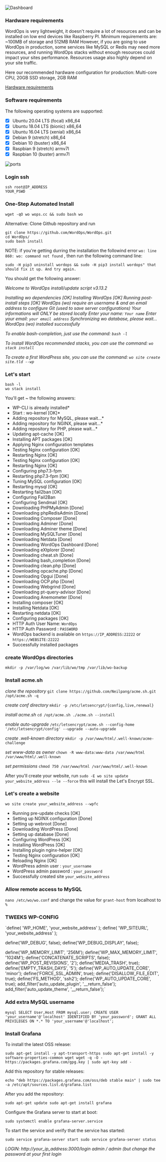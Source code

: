 
![Dashboard](https://camo.githubusercontent.com/2a4760426be8e36619e0940538978a66e988811a/68747470733a2f2f696d672e7669727475626f782e6e65742f696d616765732f323031392f30392f32362f6235344d754c67694e662e676966)

### Hardware requirements
WordOps is very lightweight, it doesn't require a lot of resources and can be installed on low end devices like Raspberry PI. Minimum requirements are: ~100MB of storage and 512MB RAM
However, if you are going to use WordOps in production, some services like MySQL or Redis may need more resources, and running WordOps stacks without enough resources could impact your sites performance. Resources usage also highly depend on your site traffic.

Here our recommended hardware configuration for production: Multi-core CPU, 20GB SSD storage, 2GB RAM

[Hardware requirements](https://docs.wordops.net/getting-started/prerequesites/)

### Software requirements

The following operating systems are supported:

- [x] Ubuntu	20.04 LTS (focal)	x86_64
- [x] Ubuntu	18.04 LTS (bionic)	x86_64
- [x] Ubuntu	16.04 LTS (xenial)	x86_64
- [x] Debian	9 (stretch)	x86_64
- [x] Debian 10 (buster)	x86_64
- [x] Raspbian	9 (stretch)	armv7l
- [x] Raspbian	10 (buster)	armv7l

![ports](https://i.ibb.co/m89fxvj/Screenshot-2020-11-01-at-23-12-51.png)

### Login ssh

```
ssh root@IP_ADDRESS
YOUR_PSWD
```

### One-Step Automated Install
```
wget -qO wo wops.cc && sudo bash wo
```

Alternative: Clone Github repository and run

```
git clone https://github.com/WordOps/WordOps.git
cd WordOps/
sudo bash install
```

NOTE: if you're getting durring the installation the followind error `wo: line 860: wo: command not found` , then run the following command line:
```
sudo -H pip3 uninstall wordops && sudo -H pip3 install wordops" that should fix it up. And try again.
```
You should get the following answer:


*Welcome to WordOps install/update script v3.13.2*

*Installing wo dependencies	[OK]*
*Installing WordOps	[OK]*
*Running post-install steps	[OK]*
*WordOps (wo) require an username & and an email address to configure Git (used to save server configurations)*
*Your informations will ONLY be stored locally*
*Enter your name: `Your name`*
*Enter your email: `your email address`*
*Synchronizing wo database, please wait...*
*WordOps (wo) installed successfully*

*To enable bash-completion, just use the command:*
*`bash -l`*

*To install WordOps recommended stacks, you can use the command:*
*`wo stack install`*

*To create a first WordPress site, you can use the command:*
*`wo site create site.tld --wp`*

### Let's start
```
bash -l
wo stack install
```
You'll get ~ the following answers:

* WP-CLI is already installed* 
* Start : wo-kernel [OK]* 
* Adding repository for MySQL, please wait...* 
* Adding repository for NGINX, please wait...* 
* Adding repository for PHP, please wait...* 
* Updating apt-cache              [OK]
* Installing APT packages         [OK]
* Applying Nginx configuration templates
* Testing Nginx configuration     [OK]
* Restarting Nginx                [OK]
* Testing Nginx configuration     [OK]
* Restarting Nginx                [OK]
* Configuring php7.3-fpm
* Restarting php7.3-fpm           [OK]
* Tuning MySQL configuration      [OK] 
* Restarting mysql                [OK] 
* Restarting fail2ban             [OK] 
* Configuring Fail2Ban
* Configuring Sendmail            [OK] 
* Downloading PHPMyAdmin           [Done]
* Downloading phpRedisAdmin        [Done] 
* Downloading Composer             [Done]
* Downloading Adminer              [Done] 
* Downloading Adminer theme        [Done] 
* Downloading MySQLTuner           [Done] 
* Downloading Netdata              [Done] 
* Downloading WordOps Dashboard    [Done] 
* Downloading eXtplorer            [Done] 
* Downloading cheat.sh             [Done] 
* Downloading bash_completion      [Done] 
* Downloading clean.php            [Done] 
* Downloading opcache.php          [Done] 
* Downloading Opgui                [Done] 
* Downloading OCP.php              [Done] 
* Downloading Webgrind             [Done] 
* Downloading pt-query-advisor     [Done]
* Downloading Anemometer           [Done]
* Installing composer             [OK]
* Installing Netdata              [OK]
* Restarting netdata              [OK]
* Configuring packages            [OK]
* HTTP Auth User Name: `WordOps`
* HTTP Auth Password : `PASSWORD`
* WordOps backend is available on `https://IP_ADDRESS:22222` or `https://WEBSITE:22222`
* Successfully installed packages 


### create WordOps directories
`mkdir -p /var/log/wo /var/lib/wo/tmp /var/lib/wo-backup`


### Install acme.sh

*clone the repository*
`git clone https://github.com/Neilpang/acme.sh.git /opt/acme.sh -q`

*create conf directory*
`mkdir -p /etc/letsencrypt/{config,live,renewal}`

*install acme.sh*
`cd /opt/acme.sh
./acme.sh --install`

*enable auto-upgrade*
`/etc/letsencrypt/acme.sh --config-home '/etc/letsencrypt/config' --upgrade --auto-upgrade`

*create .well-known directory*
`mkdir -p /var/www/html/.well-known/acme-challenge`

*set www-data as owner*
`chown -R www-data:www-data /var/www/html /var/www/html/.well-known`

*set permissions*
`chmod 750 /var/www/html /var/www/html/.well-known`

After you'll create your website, run `sudo -E wo site update your_website_address --le --force` this will install the Let's Encrypt SSL.


### Let's create a website
`wo site create your_website_address --wpfc`

* Running pre-update checks       [OK]
* Setting up NGINX configuration 	[Done]
* Setting up webroot 		[Done]
* Downloading WordPress 		[Done]
* Setting up database		[Done]
* Configuring WordPress           [OK]
* Installing WordPress            [OK]
* Installing plugin nginx-helper  [OK]
* Testing Nginx configuration     [OK]
* Reloading Nginx                 [OK]
* WordPress admin user : `your_username`
* WordPress admin password : `your_password`
* Successfully created site `your_website_address`

### Allow remote access to MySQL
`nano /etc/wo/wo.conf` and change the value for `grant-host` from localhost to `%` 

### TWEEKS WP-CONFIG 

`define( 'WP_HOME', 'your_website_address' );
define( 'WP_SITEURL', 'your_website_address' );

define('WP_DEBUG', false);
define('WP_DEBUG_DISPLAY', false);

define('WP_MEMORY_LIMIT', '256M');
define('WP_MAX_MEMORY_LIMIT', '1024M');
define('CONCATENATE_SCRIPTS', false);
define('WP_POST_REVISIONS', '2');
define('MEDIA_TRASH', true);
define('EMPTY_TRASH_DAYS', '5');
define('WP_AUTO_UPDATE_CORE', 'minor');
define('FORCE_SSL_ADMIN', true);
define('DISALLOW_FILE_EDIT', true);
define('FS_METHOD', 'ssh2');
define('WP_AUTO_UPDATE_CORE', true);
add_filter('auto_update_plugin', '__return_false');
add_filter('auto_update_theme', '__return_false');`

### Add extra MySQL username

`mysql
SELECT User,Host FROM mysql.user;
CREATE USER 'your_username'@'localhost' IDENTIFIED BY 'your_password';
GRANT ALL PRIVILEGES ON *.* TO 'your_username'@'localhost';`

### Install Grafana

To install the latest OSS release:

`sudo apt-get install -y apt-transport-https
sudo apt-get install -y software-properties-common wget
wget -q -O - https://packages.grafana.com/gpg.key | sudo apt-key add -`

Add this repository for stable releases:

`echo "deb https://packages.grafana.com/oss/deb stable main" | sudo tee -a /etc/apt/sources.list.d/grafana.list`

After you add the repository:

`sudo apt-get update
sudo apt-get install grafana`

Configure the Grafana server to start at boot:

`sudo systemctl enable grafana-server.service`

To start the service and verify that the service has started:

`sudo service grafana-server start
sudo service grafana-server status`

*LOGIN: http://your_ip_address:3000/login
admin / admin (but change the password at your first login*

